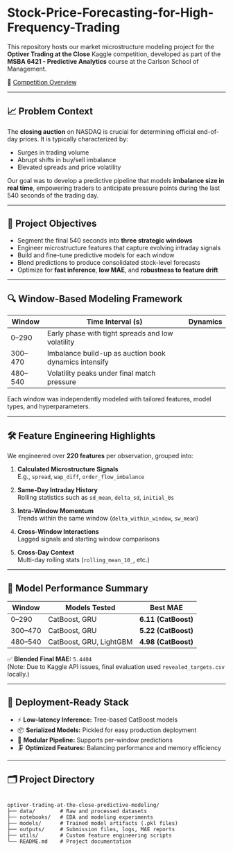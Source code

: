 # Stock-Price-Forecasting-for-High-Frequency-Trading


This repository hosts our market microstructure modeling project for the **Optiver Trading at the Close** Kaggle competition, developed as part of the **MSBA 6421 - Predictive Analytics** course at the Carlson School of Management.

📌 [Competition Overview](https://www.kaggle.com/competitions/optiver-trading-at-the-close/overview)

---

## 📈 Problem Context

The **closing auction** on NASDAQ is crucial for determining official end-of-day prices. It is typically characterized by:

- Surges in trading volume
- Abrupt shifts in buy/sell imbalance
- Elevated spreads and price volatility

Our goal was to develop a predictive pipeline that models **imbalance size in real time**, empowering traders to anticipate pressure points during the last 540 seconds of the trading day.

---

## 🎯 Project Objectives

- Segment the final 540 seconds into **three strategic windows**
- Engineer microstructure features that capture evolving intraday signals
- Build and fine-tune predictive models for each window
- Blend predictions to produce consolidated stock-level forecasts
- Optimize for **fast inference**, **low MAE**, and **robustness to feature drift**

---

## 🔍 Window-Based Modeling Framework

| Window | Time Interval (s) | Dynamics |
|--------|-------------------|----------|
| 0–290  | Early phase with tight spreads and low volatility |
| 300–470 | Imbalance build-up as auction book dynamics intensify |
| 480–540 | Volatility peaks under final match pressure |

Each window was independently modeled with tailored features, model types, and hyperparameters.

---

## 🛠️ Feature Engineering Highlights

We engineered over **220 features** per observation, grouped into:

1. **Calculated Microstructure Signals**  
   E.g., `spread`, `wap_diff`, `order_flow_imbalance`

2. **Same-Day Intraday History**  
   Rolling statistics such as `sd_mean`, `delta_sd`, `initial_0s`

3. **Intra-Window Momentum**  
   Trends within the same window (`delta_within_window`, `sw_mean`)

4. **Cross-Window Interactions**  
   Lagged signals and starting window comparisons

5. **Cross-Day Context**  
   Multi-day rolling stats (`rolling_mean_10_`, etc.)

---

## 🤖 Model Performance Summary

| Window | Models Tested          | Best MAE |
|--------|-------------------------|---------|
| 0–290  | CatBoost, GRU           | **6.11 (CatBoost)** |
| 300–470| CatBoost, GRU           | **5.22 (CatBoost)** |
| 480–540| CatBoost, GRU, LightGBM | **4.98 (CatBoost)** |

✅ **Blended Final MAE:** `5.4404`  
(Note: Due to Kaggle API issues, final evaluation used `revealed_targets.csv` locally.)

---

## 🚀 Deployment-Ready Stack

- ⚡ **Low-latency Inference:** Tree-based CatBoost models
- 📦 **Serialized Models:** Pickled for easy production deployment
- 🧩 **Modular Pipeline:** Supports per-window predictions
- 🗜️ **Optimized Features:** Balancing performance and memory efficiency

---


## 🗂 Project Directory

```

optiver-trading-at-the-close-predictive-modeling/
├── data/        # Raw and processed datasets
├── notebooks/   # EDA and modeling experiments
├── models/      # Trained model artifacts (.pkl files)
├── outputs/     # Submission files, logs, MAE reports
├── utils/       # Custom feature engineering scripts
└── README.md    # Project documentation

```


